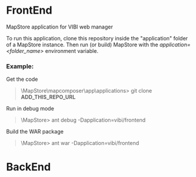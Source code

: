 # FrontEnd
MapStore application for VIBI web manager

To run this application, clone this repository inside the "application" folder of a MapStore instance.
Then run (or build) MapStore with the *application=\<folder_name>* environment variable.

### Example:

Get the code
> \MapStore\mapcomposer\app\applications> git clone __ADD_THIS_REPO_URL__

Run in debug mode

> \MapStore> ant debug -Dapplication=vibi/frontend

Build the WAR package

> \MapStore> ant war -Dapplication=vibi/frontend


# BackEnd

